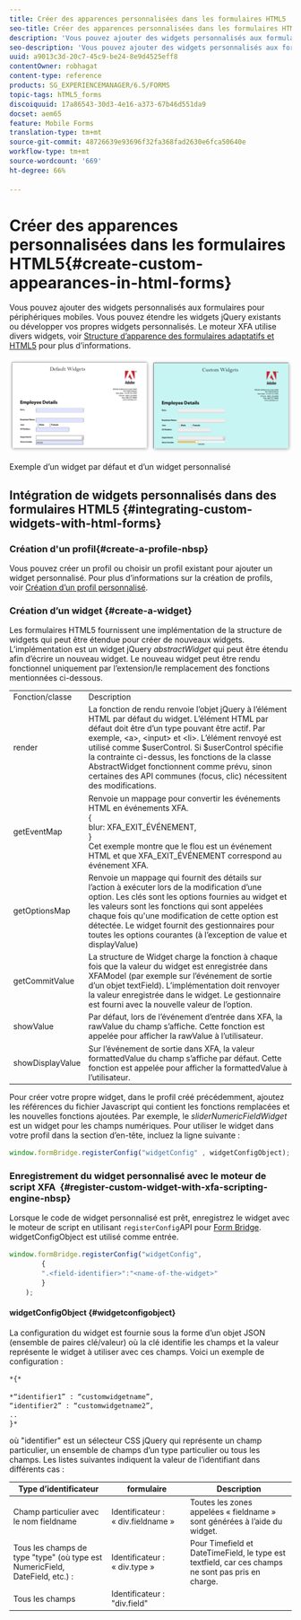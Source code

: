 ```yaml
---
title: Créer des apparences personnalisées dans les formulaires HTML5
seo-title: Créer des apparences personnalisées dans les formulaires HTML5
description: 'Vous pouvez ajouter des widgets personnalisés aux formulaires pour périphériques mobiles. Vous pouvez étendre les widgets jQuery existants ou développer vos propres widgets personnalisés. '
seo-description: 'Vous pouvez ajouter des widgets personnalisés aux formulaires pour périphériques mobiles. Vous pouvez étendre les widgets jQuery existants ou développer vos propres widgets personnalisés. '
uuid: a9013c3d-20c7-45c9-be24-8e9d4525eff8
contentOwner: robhagat
content-type: reference
products: SG_EXPERIENCEMANAGER/6.5/FORMS
topic-tags: hTML5_forms
discoiquuid: 17a86543-30d3-4e16-a373-67b46d551da9
docset: aem65
feature: Mobile Forms
translation-type: tm+mt
source-git-commit: 48726639e93696f32fa368fad2630e6fca50640e
workflow-type: tm+mt
source-wordcount: '669'
ht-degree: 66%

---
```



# Créer des apparences personnalisées dans les formulaires HTML5{#create-custom-appearances-in-html-forms}

Vous pouvez ajouter des widgets personnalisés aux formulaires pour périphériques mobiles. Vous pouvez étendre les widgets jQuery existants ou développer vos propres widgets personnalisés. Le moteur XFA utilise divers widgets, voir [Structure d’apparence des formulaires adaptatifs et HTML5](/help/forms/using/introduction-widgets.md) pour plus d’informations.

![Exemple d’un widget par défaut et d’un widget personnalisé](assets/custom-widgets.jpg)

Exemple d’un widget par défaut et d’un widget personnalisé

## Intégration de widgets personnalisés dans des formulaires HTML5 {#integrating-custom-widgets-with-html-forms}

### Création d&#39;un profil{#create-a-profile-nbsp}

Vous pouvez créer un profil ou choisir un profil existant pour ajouter un widget personnalisé. Pour plus d’informations sur la création de profils, voir [Création d’un profil personnalisé](/help/forms/using/custom-profile.md).

### Création d’un widget {#create-a-widget}

Les formulaires HTML5 fournissent une implémentation de la structure de widgets qui peut être étendue pour créer de nouveaux widgets. L’implémentation est un widget jQuery *abstractWidget* qui peut être étendu afin d’écrire un nouveau widget. Le nouveau widget peut être rendu fonctionnel uniquement par l’extension/le remplacement des fonctions mentionnées ci-dessous.

<table>
 <tbody>
  <tr>
   <td>Fonction/classe</td>
   <td>Description</td>
  </tr>
  <tr>
   <td>render</td>
   <td>La fonction de rendu renvoie l’objet jQuery à l’élément HTML par défaut du widget. L’élément HTML par défaut doit être d’un type pouvant être actif. Par exemple, &lt;a&gt;, &lt;input&gt; et &lt;li&gt;. L’élément renvoyé est utilisé comme $userControl. Si $userControl spécifie la contrainte ci-dessus, les fonctions de la classe AbstractWidget fonctionnent comme prévu, sinon certaines des API communes (focus, clic) nécessitent des modifications. </td>
  </tr>
  <tr>
   <td>getEventMap</td>
   <td>Renvoie un mappage pour convertir les événements HTML en événements XFA. <br /> {<br /> blur: XFA_EXIT_ÉVÉNEMENT,<br /> }<br /> Cet exemple montre que le flou est un événement HTML et que XFA_EXIT_ÉVÉNEMENT correspond au événement XFA. </td>
  </tr>
  <tr>
   <td>getOptionsMap</td>
   <td>Renvoie un mappage qui fournit des détails sur l’action à exécuter lors de la modification d’une option. Les clés sont les options fournies au widget et les valeurs sont les fonctions qui sont appelées chaque fois qu'une modification de cette option est détectée. Le widget fournit des gestionnaires pour toutes les options courantes (à l’exception de value et displayValue)</td>
  </tr>
  <tr>
   <td>getCommitValue</td>
   <td>La structure de Widget charge la fonction à chaque fois que la valeur du widget est enregistrée dans XFAModel (par exemple sur l’événement de sortie d’un objet textField). L’implémentation doit renvoyer la valeur enregistrée dans le widget. Le gestionnaire est fourni avec la nouvelle valeur de l’option.</td>
  </tr>
  <tr>
   <td>showValue</td>
   <td>Par défaut, lors de l’événement d’entrée dans XFA, la rawValue du champ s’affiche. Cette fonction est appelée pour afficher la rawValue à l’utilisateur. </td>
  </tr>
  <tr>
   <td>showDisplayValue</td>
   <td>Sur l’événement de sortie dans XFA, la valeur formattedValue du champ s’affiche par défaut. Cette fonction est appelée pour afficher la formattedValue à l’utilisateur. </td>
  </tr>
 </tbody>
</table>

Pour créer votre propre widget, dans le profil créé précédemment, ajoutez les références du fichier Javascript qui contient les fonctions remplacées et les nouvelles fonctions ajoutées. Par exemple, le *sliderNumericFieldWidget* est un widget pour les champs numériques. Pour utiliser le widget dans votre profil dans la section d’en-tête, incluez la ligne suivante :

```javascript
window.formBridge.registerConfig("widgetConfig" , widgetConfigObject);
```

### Enregistrement du widget personnalisé avec le moteur de script XFA   {#register-custom-widget-with-xfa-scripting-engine-nbsp}

Lorsque le code de widget personnalisé est prêt, enregistrez le widget avec le moteur de script en utilisant `registerConfig`API pour [Form Bridge](/help/forms/using/form-bridge-apis.md). widgetConfigObject est utilisé comme entrée.

```javascript
window.formBridge.registerConfig("widgetConfig",
        {
        ".<field-identifier>":"<name-of-the-widget>"
        }
    );
```

#### widgetConfigObject  {#widgetconfigobject}

La configuration du widget est fournie sous la forme d’un objet JSON (ensemble de paires clé/valeur) où la clé identifie les champs et la valeur représente le widget à utiliser avec ces champs. Voici un exemple de configuration :

```
*{*

*“identifier1” : “customwidgetname”,
“identifier2” : “customwidgetname2”,
..
}*
```

où &quot;identifier&quot; est un sélecteur CSS jQuery qui représente un champ particulier, un ensemble de champs d’un type particulier ou tous les champs. Les listes suivantes indiquent la valeur de l’identifiant dans différents cas :

| Type d’identificateur | formulaire | Description |
|---|---|---|
| Champ particulier avec le nom fieldname | Identificateur : « div.fieldname » | Toutes les zones appelées « fieldname » sont générées à l’aide du widget. |
| Tous les champs de type &quot;type&quot; (où type est NumericField, DateField, etc.) : | Identificateur : « div.type » | Pour Timefield et DateTimeField, le type est textfield, car ces champs ne sont pas pris en charge. |
| Tous les champs | Identificateur : &quot;div.field&quot; |  |
